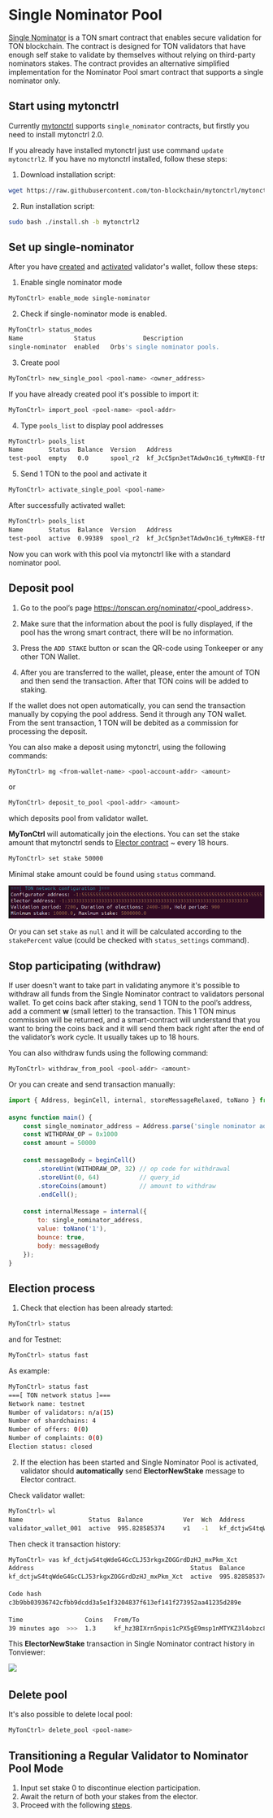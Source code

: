 # Single Nominator Pool

[Single Nominator](https://github.com/orbs-network/single-nominator) is a TON smart contract that enables secure validation for TON blockchain. The contract is designed for TON validators that have enough self stake to validate by themselves without relying on third-party nominators stakes. The contract provides an alternative simplified implementation for the Nominator Pool smart contract that supports a single nominator only.


## Start using mytonctrl

Currently [mytonctrl](https://github.com/ton-blockchain/mytonctrl) supports `single_nominator` contracts, but firstly you need to install mytonctrl 2.0.

If you already have installed mytonctrl just use command `update mytonctrl2`. If you have no mytonctrl installed, follow these steps:

1. Download installation script:

```bash
wget https://raw.githubusercontent.com/ton-blockchain/mytonctrl/mytonctrl2/scripts/install.sh
```

2. Run installation script:

```bash
sudo bash ./install.sh -b mytonctrl2
```

## Set up single-nominator

After you have [created](/participate/run-nodes/full-node#import-existed-account) and [activated](/participate/run-nodes/full-node#activate-the-wallets) validator's wallet, follow these steps:

1. Enable single nominator mode

```bash
MyTonCtrl> enable_mode single-nominator
```

2. Check if single-nominator mode is enabled.

```bash
MyTonCtrl> status_modes
Name              Status             Description                                                                                                                                                                                                                                     
single-nominator  enabled   Orbs's single nominator pools.                                                                                                            
```

3. Create pool

```bash
MyTonCtrl> new_single_pool <pool-name> <owner_address>
```

If you have already created pool it's possible to import it:

```bash
MyTonCtrl> import_pool <pool-name> <pool-addr>
```

4. Type `pools_list` to display pool addresses

```bash
MyTonCtrl> pools_list
Name       Status  Balance  Version   Address                                           
test-pool  empty   0.0      spool_r2  kf_JcC5pn3etTAdwOnc16_tyMmKE8-ftNUnf0OnUjAIdDJpX  
```

5. Send 1 TON to the pool and activate it

```bash
MyTonCtrl> activate_single_pool <pool-name>
```

After successfully activated wallet:

```bash
MyTonCtrl> pools_list
Name       Status  Balance  Version   Address                                           
test-pool  active  0.99389  spool_r2  kf_JcC5pn3etTAdwOnc16_tyMmKE8-ftNUnf0OnUjAIdDJpX  
```

Now you can work with this pool via mytonctrl like with a standard nominator pool.

## Deposit pool

1. Go to the pool’s page https://tonscan.org/nominator/<pool_address>.

2. Make sure that the information about the pool is fully displayed, if the pool has the wrong smart contract, there will be no information.

3. Press the `ADD STAKE` button or scan the QR-code using Tonkeeper or any other TON Wallet.

4. After you are transferred to the wallet, please, enter the amount of TON and then send the transaction. After that TON coins will be added to staking.

If the wallet does not open automatically, you can send the transaction manually by copying the pool address. Send it through any TON wallet. From the sent transaction, 1 TON will be debited as a commission for processing the deposit.

You can also make a deposit using mytonctrl, using the following commands:

```sh
MyTonCtrl> mg <from-wallet-name> <pool-account-addr> <amount>
```

or

```sh
MyTonCtrl> deposit_to_pool <pool-addr> <amount>
```

which deposits pool from validator wallet.

**MyTonCtrl** will automatically join the elections. You can set the stake amount that mytonctrl sends to [Elector contract](/develop/smart-contracts/governance#elector) ~ every 18 hours.

```sh
MyTonCtrl> set stake 50000
```

Minimal stake amount could be found using `status` command.

![](/docs/img/tetsnet-conf.png)

Or you can set `stake` as `null` and it will be calculated according to the `stakePercent` value (could be checked with `status_settings` command).

## Stop participating (withdraw)

If user doesn't want to take part in validating anymore it's possible to withdraw all funds from the Single Nominator contract to validators personal wallet. To get coins back after staking, send 1 TON to the pool’s address, add a comment **w** (small letter) to the transaction. This 1 TON minus commission will be returned, and a smart-contract will understand that you want to bring the coins back and it will send them back right after the end of the validator’s work cycle. It usually takes up to 18 hours.

You can also withdraw funds using the following command:

```sh
MyTonCtrl> withdraw_from_pool <pool-addr> <amount>
```

Or you can create and send transaction manually:

<Tabs groupId="code-examples">
<TabItem value="toncore" label="JS (@ton)">

```js
import { Address, beginCell, internal, storeMessageRelaxed, toNano } from "@ton/core";

async function main() {
    const single_nominator_address = Address.parse('single nominator address');
    const WITHDRAW_OP = 0x1000
    const amount = 50000

    const messageBody = beginCell()
        .storeUint(WITHDRAW_OP, 32) // op code for withdrawal
        .storeUint(0, 64)           // query_id
        .storeCoins(amount)         // amount to withdraw
        .endCell();

    const internalMessage = internal({
        to: single_nominator_address,
        value: toNano('1'),
        bounce: true,
        body: messageBody
    });
}
```

</TabItem>

</Tabs>


## Election process

1. Check that election has been already started:

```bash
MyTonCtrl> status
```

and for Testnet:

```bash
MyTonCtrl> status fast
```

As example:

```sh
MyTonCtrl> status fast
===[ TON network status ]===
Network name: testnet
Number of validators: n/a(15)
Number of shardchains: 4
Number of offers: 0(0)
Number of complaints: 0(0)
Election status: closed
```

2. If the election has been started and Single Nominator Pool is activated, validator should **automatically** send **ElectorNewStake** message to Elector contract.

Check validator wallet:

```sh
MyTonCtrl> wl
Name                  Status  Balance           Ver  Wch  Address                                           
validator_wallet_001  active  995.828585374     v1   -1   kf_dctjwS4tqWdeG4GcCLJ53rkgxZOGGrdDzHJ_mxPkm_Xct  
```

Then check it transaction history:

```sh
MyTonCtrl> vas kf_dctjwS4tqWdeG4GcCLJ53rkgxZOGGrdDzHJ_mxPkm_Xct
Address                                           Status  Balance        Version  
kf_dctjwS4tqWdeG4GcCLJ53rkgxZOGGrdDzHJ_mxPkm_Xct  active  995.828585374  v1r3     

Code hash                                                         
c3b9bb03936742cfbb9dcdd3a5e1f3204837f613ef141f273952aa41235d289e  

Time                 Coins   From/To                                           
39 minutes ago  >>>  1.3     kf_hz3BIXrn5npis1cPX5gE9msp1nMTYKZ3l4obzc8phrBfF  
```

This **ElectorNewStake** transaction in Single Nominator contract history in Tonviewer:

![](/img/docs/single-nominator/new-stake.png)

## Delete pool

It's also possible to delete local pool:

```bash
MyTonCtrl> delete_pool <pool-name>
```

## Transitioning a Regular Validator to Nominator Pool Mode

1. Input set stake 0 to discontinue election participation.
2. Await the return of both your stakes from the elector.
3. Proceed with the following [steps](/participate/network-maintenance/single-nominator#set-up-single-nominator).

